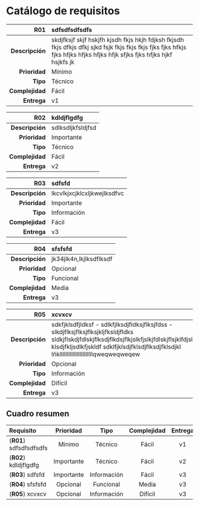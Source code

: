 
# Catálogo de requisitos

| **R01**     | **sdfsdfsdfsdfs**           |
| --------------: | :------------------- |
| **Descripción** | skdjfksjf skjf hskjfh kjsdh fkjs hkjh fdjksh fkjsdh fkjs dfkjs dfkj sjkd fsjk fkjs fkjs fkjs fjks fjks hfkjs fjks hfjks hfjks hfjks hfjk sfjks fjks hfjks hjkf hsjkfs jk             |
| **Prioridad**   | Mínimo           |
| **Tipo**        | Técnico                |
| **Complejidad** | Fácil         |
| **Entrega**     | v1             |


| **R02**     | **kdldjflgdfg**           |
| --------------: | :------------------- |
| **Descripción** | sdlksdljkfsldjfsd             |
| **Prioridad**   | Importante           |
| **Tipo**        | Técnico                |
| **Complejidad** | Fácil         |
| **Entrega**     | v2             |


| **R03**     | **sdfsfd**           |
| --------------: | :------------------- |
| **Descripción** | lkcvlkjxcjklcxljkwejlksdfvc             |
| **Prioridad**   | Importante           |
| **Tipo**        | Información                |
| **Complejidad** | Fácil         |
| **Entrega**     | v3             |


| **R04**     | **sfsfsfd**           |
| --------------: | :------------------- |
| **Descripción** | jk34jlk4n,lkjlksdflksdf             |
| **Prioridad**   | Opcional           |
| **Tipo**        | Funcional                |
| **Complejidad** | Media         |
| **Entrega**     | v3             |


| **R05**     | **xcvxcv**           |
| --------------: | :------------------- |
| **Descripción** | sdkfjklsdfjldksf - sdlkfjlksdjfldksjflksjfdss - slkdjflksjflksjflksjkljfksldjfldks sldkjflskdjfdlskjflksdjflkdsjflkjslkfjslkjfdlskjflsjklfdjslkjlskjdflks klsdjfkljsdlkfjskldf sdklfjklsdjfklsdjflksdjfklsdjkl lñklllllllllllllllllllllllqweqweqweqew             |
| **Prioridad**   | Opcional           |
| **Tipo**        | Información                |
| **Complejidad** | Difícil         |
| **Entrega**     | v3             |



## Cuadro resumen

| **Requisito** | **Prioridad** | **Tipo** | **Complejidad** | **Entrega** |
| :------------ | :-----------: | :------: | :-------------: | :---------: |
| (**R01**) sdfsdfsdfsdfs | Mínimo | Técnico | Fácil | v1 |
| (**R02**) kdldjflgdfg | Importante | Técnico | Fácil | v2 |
| (**R03**) sdfsfd | Importante | Información | Fácil | v3 |
| (**R04**) sfsfsfd | Opcional | Funcional | Media | v3 |
| (**R05**) xcvxcv | Opcional | Información | Difícil | v3 |
